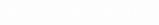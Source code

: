 <!DOCTYPE html>
<html lang="en">
<head>
<meta charset="utf-8">
<meta http-equiv="x-ua-compatible" content="ie=edge; chrome=1" />
<meta name="description" content="JavaScript desktop environment built with jQuery." />
<title>Aser os test0.1</title>
<!--[if lt IE 7]>
<script>
window.top.location = 'http://desktop.sonspring.com/ie.html';
</script>
<![endif]-->
<link rel="stylesheet" href="assets/stylesheets/html.css" />
<link rel="stylesheet" href="assets/stylesheets/desktop.css" />
<!--[if lt IE 9]>
<link rel="stylesheet" href="assets/stylesheets/ie.css" />
<![endif]-->
<script src="assets/javascripts/jquery.js"></script>
<script src="assets/javascripts/jquery.ui.js"></script>
<script src="assets/javascripts/jquery.desktop.js"></script>
<script>
jQuery(document).ready(function($) {
	$('#ajax_load_trigger').click(function() {
		$(this).unbind();
		$('body').load('index.html #wrapper', function() {
			JQD.init.clock();
			JQD.init.wallpaper();
		});
		return false;
	});
});
</script>
<script>
var _gaq = [['_setAccount', 'UA-166674-8'], ['_trackPageview']];

(function(d, t) {
	var g = d.createElement(t),
	s = d.getElementsByTagName(t)[0];
	g.async = true;
	g.src = '//www.google-analytics.com/ga.js';
	s.parentNode.insertBefore(g, s);
})(document, 'script');
</script>
</head>
<body>
<a href="#" id="ajax_load_trigger" style="color:#fff;float:left;padding:20px;text-decoration:underline;cursor:pointer">
	Click to load page content via Ajax
</a>
</body>
</html>
